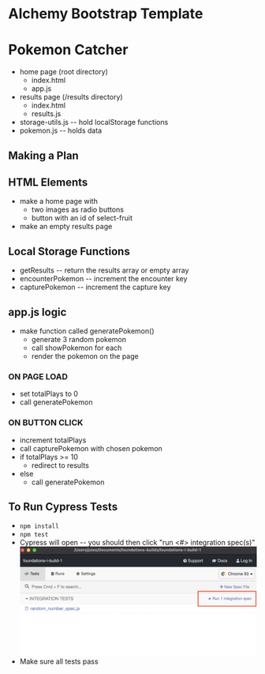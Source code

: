 # Alchemy Bootstrap Template

# Pokemon Catcher
* home page (root directory)
    * index.html
    * app.js
* results page (/results directory)
    * index.html
    * results.js
* storage-utils.js -- hold localStorage functions
* pokemon.js -- holds data

## Making a Plan

## HTML Elements
* make a home page with
  * two images as radio buttons
  * button with an id of select-fruit
* make an empty results page

## Local Storage Functions

* getResults -- return the results array or empty array
* encounterPokemon -- increment the encounter key 
* capturePokemon -- increment the capture key

## app.js logic
* make function called generatePokemon()
    * generate 3 random pokemon
    * call showPokemon for each
    * render the pokemon on the page

### ON PAGE LOAD
* set totalPlays to 0
* call generatePokemon

### ON BUTTON CLICK
* increment totalPlays
* call capturePokemon with chosen pokemon
* if totalPlays >= 10
   * redirect to results
* else
  * call generatePokemon







## To Run Cypress Tests
* `npm install`
* `npm test`
* Cypress will open -- you should then click "run <#> integration spec(s)"
    ![](cypress.png)
* Make sure all tests pass